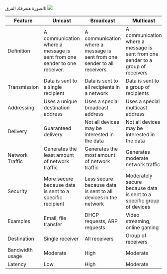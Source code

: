 الصورة هتعرفك الفرق:
![](https://castr.com/blog/wp-content/uploads/2023/05/Unicast-vs-Multicast-vs-Broadcast-1-scaled.jpg)

|Feature|Unicast|Broadcast|Multicast|
|---|---|---|---|
|Definition|A communication where a message is sent from one sender to one receiver.|A communication where a message is sent from one sender to all receivers.|A communication where a message is sent from one sender to a group of receivers|
|Transmission|Data is sent to a single recipient|Data is sent to all recipients in a network|Data is sent to a group of recipients|
|Addressing|Uses a unique destination address|Uses a special broadcast address|Uses a special multicast address|
|Delivery|Guaranteed delivery|Not all devices may be interested in the data|Not all devices may be interested in the data|
|Network Traffic|Generates the least amount of network traffic|Generates the most amount of network traffic|Generates moderate network traffic|
|Security|More secure because data is sent to a specific recipient|Less secure because data is sent to all devices in the network|Moderately secure because data is sent to a specific group of devices|
|Examples|Email, file transfer|DHCP requests, ARP requests|Video streaming, online gaming|
|Destination|Single receiver|All receivers|Group of receivers|
|Bandwidth usage|Moderate|High|Moderate|
|Latency|Low|High|Moderate|

